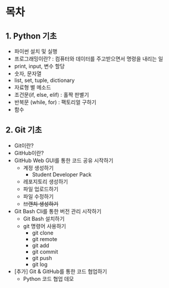 # 목차

## 1. Python 기초
- 파이썬 설치 및 실행
- 프로그래밍이란? : 컴퓨터와 데이터를 주고받으면서 명령을 내리는 일
- print, input, 변수 할당
- 숫자, 문자열
- list, set, tuple, dictionary
- 자료형 별 메소드
- 조건문(if, else, elif) : 홀짝 판별기
- 반복문 (while, for) : 팩토리얼 구하기
- 함수
## 2. Git 기초
- Git이란?
- GitHub이란?
- GitHub Web GUI를 통한 코드 공유 시작하기
  - 계정 생성하기
    - Student Developer Pack
  - 레포지토리 생성하기
  - 파일 업로드하기
  - 파일 수정하기
  - ~~브랜치 생성하기~~
- Git Bash Cli를 통한 버전 관리 시작하기
  - Git Bash 설치하기
  - git 명령어 사용하기  
    - git clone
    - git remote
    - git add
    - git commit
    - git push
    - git log
- [추가] Git & GitHub를 통한 코드 협업하기
  - Python 코드 협업 데모
